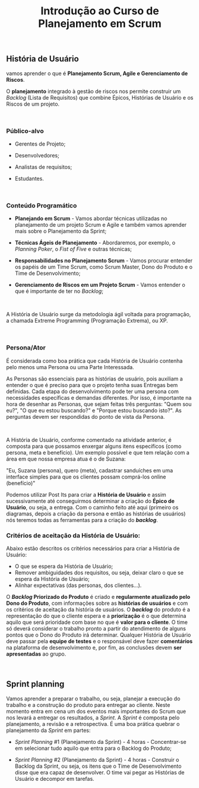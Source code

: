 <div align="center">

# Introdução ao Curso de Planejamento em Scrum

</div>

<br>

## História de Usuário

vamos aprender o que é **Planejamento Scrum, Agile e Gerenciamento de Riscos**.

O **planejamento** integrado à gestão de riscos nos permite construir um *Backlog* (Lista de Requisitos) que combine Épicos, Histórias de Usuário e os Riscos de um projeto.

<br>

### Público-alvo

- Gerentes de Projeto;

- Desenvolvedores;

- Analistas de requisitos;

- Estudantes.

<br>

### Conteúdo Programático

- **Planejando em Scrum** - Vamos abordar técnicas utilizadas no planejamento de um projeto Scrum e Agile e também vamos aprender mais sobre o Planejamento da Sprint;

- **Técnicas Ágeis de Planejamento** - Abordaremos, por exemplo, o *Planning Poker*, o *Fist of Five* e outras técnicas;

- **Responsabilidades no Planejamento Scrum** - Vamos procurar entender os papéis de um Time Scrum, como Scrum Master, Dono do Produto e o Time de Desenvolvimento;

- **Gerenciamento de Riscos em um Projeto Scrum** - Vamos entender o que é importante de ter no *Backlog*;

<br>

A História de Usuário surge da metodologia ágil voltada para programação, a chamada Extreme Programming (Programação Extrema), ou XP.

<br>

### Persona/Ator

É considerada como boa prática que cada História de Usuário contenha pelo menos uma Persona ou uma Parte Interessada.

As Personas são essenciais para as histórias de usuário, pois auxiliam a entender o que é preciso para que o projeto tenha suas Entregas bem definidas. Cada etapa do desenvolvimento pode ter uma persona com necessidades específicas e demandas diferentes. Por isso, é importante na hora de desenhar as Personas, que sejam feitas três perguntas: "Quem sou eu?", "O que eu estou buscando?" e "Porque estou buscando isto?". As perguntas devem ser respondidas do ponto de vista da Persona.

<br>

A História de Usuário, conforme comentado na atividade anterior, é composta para que possamos enxergar alguns itens específicos (como persona, meta e benefício). Um exemplo possível e que tem relação com a área em que nossa empresa atua é o de Suzana:  

"Eu, Suzana (persona), quero (meta), cadastrar sanduíches em uma interface simples para que os clientes possam comprá-los online (benefício)"

Podemos utilizar Post Its para criar a **História de Usuário** e assim sucessivamente até conseguirmos determinar a criação do **Épico de Usuário**, ou seja, a entrega. Com o caminho feito até aqui (primeiro os diagramas, depois a criação da persona e então as histórias de usuários) nós teremos todas as ferramentas para a criação do ***backlog***.

### Critérios de aceitação da História de Usuário:

Abaixo estão descritos os critérios necessários para criar a História de Usuário:

- O que se espera da História de Usuário;
- Remover ambiguidades dos requisitos, ou seja, deixar claro o que se espera da História de Usuário;
- Alinhar expectativas (das personas, dos clientes...).

O ***Backlog* Priorizado do Produto** é criado e **regularmente atualizado pelo Dono do Produto**, com informações sobre as **histórias de usuários** e com os critérios de aceitação da história de usuários.  O ***backlog*** do produto é a representação do que o cliente espera e a **priorização** é o que determina aquilo que será prioridade com base no que é **valor para o cliente**. O time só deverá considerar o trabalho pronto a partir do atendimento de alguns pontos que o Dono do Produto irá determinar. Qualquer História de Usuário deve passar pela **equipe de testes** e o responsável deve fazer **comentários** na plataforma de desenvolvimento e, por fim, as conclusões devem **ser apresentadas** ao grupo.

<br>

## Sprint planning

Vamos aprender a preparar o trabalho, ou seja, planejar a execução do trabalho e a construção do produto para entregar ao cliente. Neste momento entra em cena um dos eventos mais importantes do Scrum que nos levará a entregar os resultados, a *Sprint*. A *Sprint* é composta pelo planejamento, a revisão e a retrospectiva. É uma boa prática quebrar o planejamento da *Sprint* em partes:

 - *Sprint Planning* #1 (Planejamento da Sprint) - 4 horas - Concentrar-se em selecionar tudo aquilo que entra para o Backlog do Produto;

 - *Sprint Planning* #2 (Planejamento da Sprint) - 4 horas - Construir o Backlog da Sprint, ou seja, os itens que o Time de Desenvolvimento disse que era capaz de desenvolver. O time vai pegar as Histórias de Usuário e decompor em tarefas.

 <br>